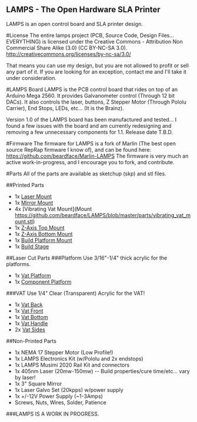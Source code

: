 LAMPS - The Open Hardware SLA Printer
-------------------------------------
LAMPS is an open control board and SLA printer design.  

#License
The entire lamps project (PCB, Source Code, Design Files... EVERYTHING) is licensed under the Creative Commons - Attribution Non Commercial Share Alike (3.0) (CC BY-NC-SA 3.0). http://creativecommons.org/licenses/by-nc-sa/3.0/

That means you can use my design, but you are not allowed to profit or sell any part of it.  If you are looking for an exception, contact me and I'll take it under consideration.

#LAMPS Board
LAMPS is the PCB control board that rides on top of an Arduino Mega 2560.  It provides Galvanometer control (Through 12 bit DACs).  It also controls the laser, buttons, Z Stepper Motor (Through Pololu Carrier), End Stops, LEDs, etc...  (It is the Brainz).

Version 1.0 of the LAMPS board has been manufactured and tested... I found a few issues with the board and am currently redesigning and removing a few unnecessary components for 1.1. Release date T.B.D.

#Firmware
The firmware for LAMPS is a fork of Marlin (The best open source RepRap firmware I know of), and can be found here: https://github.com/beardface/Marlin-LAMPS
The firmware is very much an active work-in-progress, and I encourage you to fork, and contribute.

#Parts
All of the parts are available as sketchup (skp) and stl files.

##Printed Parts
* 1x [Laser Mount](https://github.com/beardface/LAMPS/blob/master/parts/lasermount.stl)
* 1x [Mirror Mount](https://github.com/beardface/LAMPS/blob/master/parts/mirrormount.stl)
* 4x [Vibrating Vat Mount](Mount https://github.com/beardface/LAMPS/blob/master/parts/vibrating_vat_mount.stl)
* 1x [Z-Axis Top Mount](https://github.com/beardface/LAMPS/blob/master/parts/z_top_mount.stl)
* 1x [Z-Axis Bottom Mount](https://github.com/beardface/LAMPS/blob/master/parts/z_bottom_mount.stl)
* 1x [Build Platform Mount](https://github.com/beardface/LAMPS/blob/master/parts/platform_mount.stl)
* 1x [Build Stage](https://github.com/beardface/LAMPS/blob/master/parts/build_platform_connector.stl)

##Laser Cut Parts
###Platform
Use 3/16"-1/4" thick acrylic for the platforms.
* 1x [Vat Platform](https://github.com/beardface/LAMPS/blob/master/parts/top_platform.svg)
* 1x [Component Platform](https://github.com/beardface/LAMPS/blob/master/parts/bottom_platform.svg)

###VAT
Use 1/4" Clear (Transparent) Acrylic for the VAT!
* 1x [Vat Back](https://github.com/beardface/LAMPS/blob/master/parts/vat_design/vat_back.svg)
* 1x [Vat Front](https://github.com/beardface/LAMPS/blob/master/parts/vat_design/vat_front.svg)
* 1x [Vat Bottom](https://github.com/beardface/LAMPS/blob/master/parts/vat_design/vat_bottom.svg)
* 1x [Vat Handle](https://github.com/beardface/LAMPS/blob/master/parts/vat_design/vat_handle.svg)
* 2x [Vat Sides](https://github.com/beardface/LAMPS/blob/master/parts/vat_design/vat_side.svg)

##Non-Printed Parts
* 1x NEMA 17 Stepper Motor (Low Profile!)
* 1x LAMPS Electronics Kit (w/Pololu and 2x endstops)
* 1x LAMPS Musimi 2020 Rail Kit and connectors
* 1x 405nm Laser (20mw-150mw) -- Build properties/cure time/etc... vary by laser!
* 1x 3" Square Mirror
* 1x Laser Galvo Set (20kpps) w/power supply
* 1x +/-12V Power Supply (~1-3Amps)
* Screws, Nuts, Wires, Solder, Patience

###LAMPS IS A WORK IN PROGRESS.
